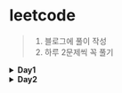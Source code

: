 # leetcode

> 1. 블로그에 풀이 작성
> 2. 하루 2문제씩 꼭 풀기

<details>
<summary><b> Day1</b></summary>
<div markdown="1">
<br/>
	

		
 1.[Concatenation of Array](https://velog.io/@wogus216/1929.-Concatenation-of-Array)
<br/>
2. [Max Consecutive Ones](https://velog.io/@wogus216/leetcode-Max-Consecutive-Ones) 
 	
</div>
</details>


<details>
<summary><b> Day2</b></summary>
<div markdown="1">
<br/>
 1.[Find Numbers with Even Number of Digits](https://velog.io/@wogus216/Find-Numbers-with-Even-Number-of-Digits)
<br/>
2. [Running Sum of 1d Array](https://velog.io/@wogus216/1480.-Running-Sum-of-1d-Array) 
 	
</div>
</details>
<br/>
